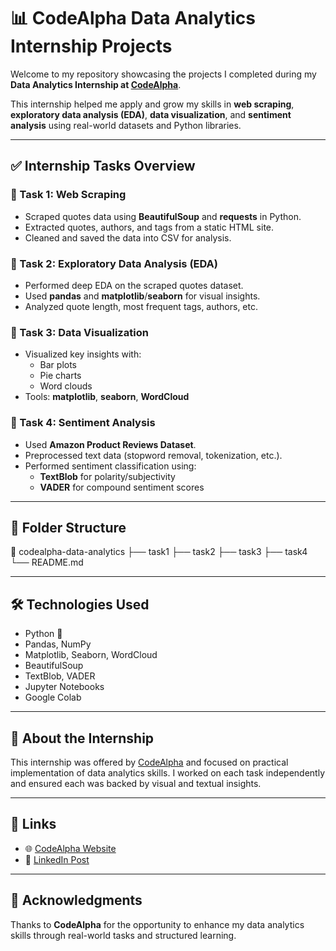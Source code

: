 # 📊 CodeAlpha Data Analytics Internship Projects

Welcome to my repository showcasing the projects I completed during my **Data Analytics Internship at [CodeAlpha](https://www.codealpha.tech/)**.

This internship helped me apply and grow my skills in **web scraping**, **exploratory data analysis (EDA)**, **data visualization**, and **sentiment analysis** using real-world datasets and Python libraries.

---

## ✅ Internship Tasks Overview

### 🔹 Task 1: Web Scraping
- Scraped quotes data using **BeautifulSoup** and **requests** in Python.
- Extracted quotes, authors, and tags from a static HTML site.
- Cleaned and saved the data into CSV for analysis.

### 🔹 Task 2: Exploratory Data Analysis (EDA)
- Performed deep EDA on the scraped quotes dataset.
- Used **pandas** and **matplotlib**/**seaborn** for visual insights.
- Analyzed quote length, most frequent tags, authors, etc.

### 🔹 Task 3: Data Visualization
- Visualized key insights with:
  - Bar plots
  - Pie charts
  - Word clouds
- Tools: **matplotlib**, **seaborn**, **WordCloud**

### 🔹 Task 4: Sentiment Analysis
- Used **Amazon Product Reviews Dataset**.
- Preprocessed text data (stopword removal, tokenization, etc.).
- Performed sentiment classification using:
  - **TextBlob** for polarity/subjectivity
  - **VADER** for compound sentiment scores

---

## 📂 Folder Structure

📁 codealpha-data-analytics 
├── task1 
├── task2
├── task3
├── task4
└── README.md




---

## 🛠 Technologies Used

- Python 🐍
- Pandas, NumPy
- Matplotlib, Seaborn, WordCloud
- BeautifulSoup
- TextBlob, VADER
- Jupyter Notebooks
- Google Colab

---

## 📌 About the Internship

This internship was offered by [CodeAlpha](https://www.codealpha.tech/) and focused on practical implementation of data analytics skills. I worked on each task independently and ensured each was backed by visual and textual insights.

---

## 🔗 Links

- 🌐 [CodeAlpha Website](https://www.codealpha.tech/)
- 📘 [LinkedIn Post](https://www.linkedin.com/posts/ghulam-muhammad-nabeel-a6997a313_dataanalytics-webscraping-eda-activity-7341814218632937474-veDl?utm_source=share&utm_medium=member_android&rcm=ACoAAE-zHHEB9qiNg1yIEKePGaJY6F9TJlVm_yc)


---

## 🙌 Acknowledgments

Thanks to **CodeAlpha** for the opportunity to enhance my data analytics skills through real-world tasks and structured learning.